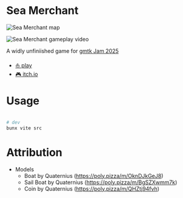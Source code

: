 # Sea Merchant

![Sea Merchant map](https://github.com/user-attachments/assets/e2362cab-15f0-477b-ac16-02a720862f4d)

![Sea Merchant gameplay video](https://github.com/user-attachments/assets/61ecdb92-3f39-4221-9c82-ceda051385fc)



A widly unfiniished game for [gmtk Jam 2025](https://itch.io/jam/gmtk-2025)

- [⛵ play](https://platane.github.io/sea-merchant/)
- [🎮 itch.io](https://platane.itch.io/sea-merchant)

# Usage

```sh

# dev
bunx vite src

```


# Attribution

- Models
  - Boat by Quaternius (https://poly.pizza/m/OknDJkGeJ8)
  - Sail Boat by Quaternius (https://poly.pizza/m/BgSZXwmm7k)
  - Coin by Quaternius (https://poly.pizza/m/QHZtj94fvh)

